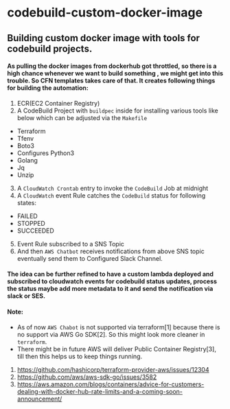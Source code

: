 # codebuild-custom-docker-image

## Building custom docker image with tools for codebuild projects.

#### As pulling the docker images from dockerhub got throttled, so there is a high chance whenever we want to build something , we might get into this trouble. So CFN templates takes care of that. It creates following things for building the automation:

1. ECR(EC2 Container Registry)
2. A CodeBuild Project with `buildpec` inside for installing various tools like below which can be adjusted via the `Makefile`
  * Terraform
  * Tfenv
  * Boto3
  * Configures Python3
  * Golang
  * Jq
  * Unzip
3. A `CloudWatch Crontab` entry to invoke the `CodeBuild` Job at midnight
4. A `CloudWatch` event Rule catches the `CodeBuild`  status for following states:
  * FAILED
  * STOPPED
  * SUCCEEDED
5. Event Rule subscribed to a SNS Topic
6. And then `AWS Chatbot` receives notifications from above SNS topic eventually send them to Configured Slack Channel.


#### The idea can be further refined to have a custom lambda deployed and subscribed to cloudwatch events for codebuild status updates, process the status maybe add more metadata to it and send the notification via slack or SES. 

#### Note:
 * As of now `AWS Chabot` is not supported via terraform[1] because there is no support via AWS Go SDK[2]. So this might look more cleaner in `terraform`.
 * There might be in future AWS will deliver Public Container Registry[3], till then this helps us to keep things running.
 
 
1. https://github.com/hashicorp/terraform-provider-aws/issues/12304
2.  https://github.com/aws/aws-sdk-go/issues/3582
3.  https://aws.amazon.com/blogs/containers/advice-for-customers-dealing-with-docker-hub-rate-limits-and-a-coming-soon-announcement/
